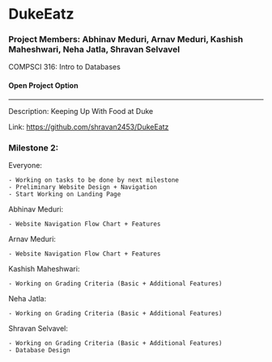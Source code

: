 # DukeEatz
    

### Project Members: Abhinav Meduri, Arnav Meduri, Kashish Maheshwari, Neha Jatla, Shravan Selvavel

COMPSCI 316: Intro to Databases
#### Open Project Option

_________________________________________    
Description: Keeping Up With Food at Duke

Link: https://github.com/shravan2453/DukeEatz

### Milestone 2:

Everyone: 

    - Working on tasks to be done by next milestone
    - Preliminary Website Design + Navigation
    - Start Working on Landing Page
    
Abhinav Meduri: 

    - Website Navigation Flow Chart + Features

Arnav Meduri:

    - Website Navigation Flow Chart + Features

Kashish Maheshwari: 

    - Working on Grading Criteria (Basic + Additional Features)

Neha Jatla:

    - Working on Grading Criteria (Basic + Additional Features)

Shravan Selvavel: 

    - Working on Grading Criteria (Basic + Additional Features)
    - Database Design
